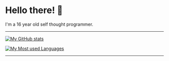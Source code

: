 # Hello there! 👋

I'm a 16 year old self thought programmer.

---

[![My GitHub stats](https://saharsh-readme-stats.vercel.app/api?username=Saharsh1223&bg_color=30,00ffa2,02fad1&title_color=000&text_color=000&hide_border=true&count_private=true&include_all_commits=true&show_icons=true&border_radius=15&theme=outrun)](https://github.com/anuraghazra/github-readme-stats)

[![My Most used Languages](https://saharsh-readme-stats.vercel.app/api/top-langs/?username=Saharsh1223&layout=compact&bg_color=30,00ffa2,02fad1&title_color=000&text_color=000&hide_border=true&langs_count=5&border_radius=15)](https://github.com/anuraghazra/github-readme-stats)

---
